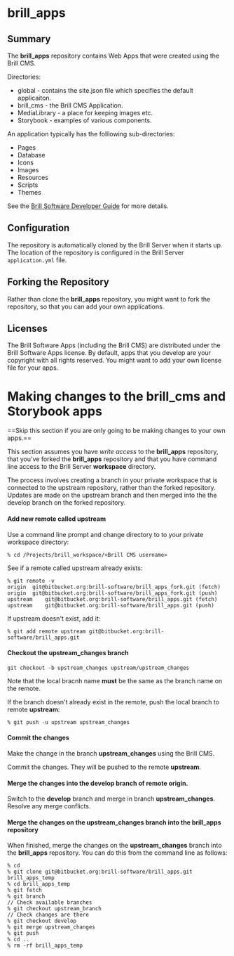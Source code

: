 # brill_apps 

## Summary

The **brill_apps** repository contains Web Apps that were created using the Brill CMS.

Directories:

- global - contains the site.json file which specifies the default applicaiton.
- brill_cms - the Brill CMS Application.
- MediaLibrary - a place for keeping images etc.
- Storybook - examples of various components.

An application typically has the folllowing sub-directories:

- Pages
- Database
- Icons
- Images
- Resources
- Scripts
- Themes

See the [Brill Software Developer Guide](https://www.brill.software/brill_software/developers_guide "Developers Guide") for more details.

## Configuration

The repository is automatically cloned by the Brill Server when it starts up. The location of the repository
is configured in the Brill Server `application.yml` file.

## Forking the Repository

Rather than clone the **brill_apps** repository, you might want to fork the repository, so that you can add your own applications.

## Licenses

The Brill Software Apps (including the Brill CMS) are distributed under the Brill Software Apps license. By
default, apps that you develop are your copyright with all rights reserved. You might want to add your own 
license file for your apps.

# Making changes to the brill_cms and Storybook apps

==Skip this section if you are only going to be making changes to your own apps.==

This section assumes you have *write access* to the **brill_apps** repository, that you've 
forked the **brill_apps** repository and that you have command line access to the Brill Server 
**workspace** directory.

The process involves creating a branch in your private workspace that is connected to the upstream
repository, rather than the forked repository. Updates are made on the upstream branch and then merged
into the the develop branch on the forked repository.

#### Add new remote called upstream

Use a command line prompt and change directory to to your private workspace directory:

```
% cd /Projects/brill_workspace/<Brill CMS username>
```

See if a remote called upstream already exists: 

```
% git remote -v
origin	git@bitbucket.org:brill-software/brill_apps_fork.git (fetch)
origin	git@bitbucket.org:brill-software/brill_apps_fork.git (push)
upstream	git@bitbucket.org:brill-software/brill_apps.git (fetch)
upstream	git@bitbucket.org:brill-software/brill_apps.git (push)
```
If upstream doesn't exist, add it:

```
% git add remote upstream git@bitbucket.org:brill-software/brill_apps.git
```

#### Checkout the upstream_changes branch

```
git checkout -b upstream_changes upstream/upstream_changes
```

Note that the local bracnh name **must** be the same as the branch name on the remote.

If the branch doesn't already exist in the remote, push the local branch to
remote **upstream**:

```
% git push -u upstream upstream_changes
```

#### Commit the changes

Make the change in the branch **upstream_changes** using the Brill CMS.

Commit the changes. They will be pushed to the remote **upstream**.

#### Merge the changes into the develop branch of remote <b>origin</b>.

Switch to the **develop** branch and merge in branch **upstream_changes**. Resolve any
merge conflicts.

#### Merge the changes on the **upstream_changes** branch into the **brill_apps** repository

When finished, merge the changes on the **upstream_changes** branch into the **brill_apps**
repository. You can do this from the command line as follows:

```
% cd
% git clone git@bitbucket.org:brill-software/brill_apps.git brill_apps_temp
% cd brill_apps_temp
% git fetch
% git branch
// Check available branches
% git checkout upstream_branch
// Check changes are there
% git checkout develop
% git merge upstream_changes
% git push
% cd ..
% rm -rf brill_apps_temp
```